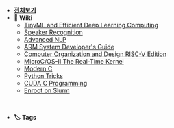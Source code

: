 - [**전체보기**](dashboard.md)
- **📙 Wiki**
  - [TinyML and Efficient Deep Learning Computing](MIT-Efficient-AI/notes/)
  - [Speaker Recognition](notes/udemy-speaker/README.md)
  - [Advanced NLP](notes/cs11-711/README.md)
  - [ARM System Developer's Guide](notes/arm-system-guide/README.md)
  - [Computer Organization and Design RISC-V Edition](notes/cod/README.md)
  - [MicroC/OS-II The Real-Time Kernel](notes/ucos2/README.md)
  - [Modern C](notes/modern-c/README.md)
  - [Python Tricks](notes/python-trick/README.md)
  - [CUDA C Programming](notes/pro-cuda-c/README.md)
  - [Enroot on Slurm](notes/enroot-slurm/README.md)

<br/>

- **🏷️ Tags**
<!-- tag-list -->

<br/>
<br/> 

<div class="clock-container">
    <div class="date"></div>
    <div class="time"></div>
</div>